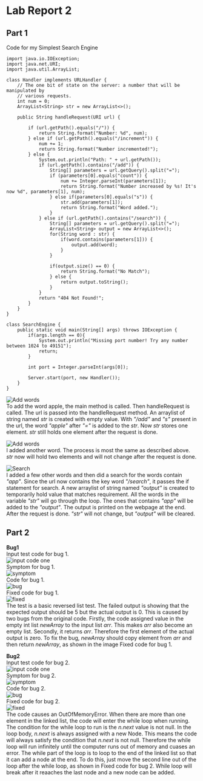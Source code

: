 # Lab Report 2
## Part 1
Code for my Simplest Search Engine
```
import java.io.IOException;
import java.net.URI;
import java.util.ArrayList;

class Handler implements URLHandler {
    // The one bit of state on the server: a number that will be manipulated by
    // various requests.
    int num = 0;
    ArrayList<String> str = new ArrayList<>();

    public String handleRequest(URI url) {

        if (url.getPath().equals("/")) {
            return String.format("Number: %d", num);
        } else if (url.getPath().equals("/increment")) {
            num += 1;
            return String.format("Number incremented!");
        } else {
            System.out.println("Path: " + url.getPath());
            if (url.getPath().contains("/add")) {
                String[] parameters = url.getQuery().split("=");
                if (parameters[0].equals("count")) {
                    num += Integer.parseInt(parameters[1]);
                    return String.format("Number increased by %s! It's now %d", parameters[1], num);
                } else if(parameters[0].equals("s")) {
                    str.add(parameters[1]);
                    return String.format("Word added.");
                }
            } else if (url.getPath().contains("/search")) {
                String[] parameters = url.getQuery().split("=");
                ArrayList<String> output = new ArrayList<>();
                for(String word : str) {
                    if(word.contains(parameters[1])) {
                        output.add(word);
                    }
                }
                
                if(output.size() == 0) {
                    return String.format("No Match");
                } else {
                    return output.toString();
                }
            }
            return "404 Not Found!";
        }
    }
}

class SearchEngine {
    public static void main(String[] args) throws IOException {
        if(args.length == 0){
            System.out.println("Missing port number! Try any number between 1024 to 49151");
            return;
        }

        int port = Integer.parseInt(args[0]);

        Server.start(port, new Handler());
    }
}
```

![Add words](./searchEngine1.png)<br>
To add the word apple, the main method is called. Then handleRequest is called. The url is passed into the handleRequest method. An arraylist of string named *str* is created with empty value. With *"/add"* and *"s"* present in the url, the word *"apple"* after *"="* is added to the *str*. Now *str* stores one element. *str* still holds one element after the request is done. 

![Add words](./searchEngine2.png)<br>
I added another word. The process is most the same as described above. *str* now will hold two elements and will not change after the request is done.

![Search](./searchEngine3.png)<br>
I added a few other words and then did a search for the words contain *"app"*. Since the url now contains the key word *"/search"*, it passes the if statement for search. A new arraylist of string named *"output"* is created to temporarily hold value that matches requirement. All the words in the variable *"str"* will go through the loop. The ones that contains *"app"* will be added to the *"output"*. The output is printed on the webpage at the end. After the request is done. *"str"* will not change, but *"output"* will be cleared. 


## Part 2
**Bug1**<br>
Input test code for bug 1.<br>
![input code one](./testcode1.png)<br>
Symptom for bug 1.<br>
![symptom](./output1.jpg)<br>
Code for bug 1.<br>
![bug](./bug1_code.jpg)<br>
Fixed code for bug 1.<br>
![fixed](./fixedcode1.png)<br>
The test is a basic reversed list test. The failed output is showing that the expected output should be 5 but the actual output is 0. This is caused by two bugs from the original code. Firstly, the code assigned value in the empty int list *newArray* to the input list *arr*. This makes *arr* also become an empty list. Secondly, it returns *arr*. Therefore the first element of the actual output is zero. To fix the bug, *newArray* should copy element from *arr* and then return *newArray*, as shown in the image Fixed code for bug 1.

**Bug2**<br>
Input test code for bug 2.<br>
![input code one](./testcode2.png)<br>
Symptom for bug 2.<br>
![symptom](./output2.png)<br>
Code for bug 2.<br>
![bug](./bug2_code.png)<br>
Fixed code for bug 2.<br>
![fixed](./fixedcode2.png)<br>
The code causes an OutOfMemoryError. When there are more than one element in the linked list, the code will enter the while loop when running. The condition for the while loop to run is the *n.next* value is not null. In the loop body, *n.next* is always assigned with a new Node. This means the code will always satisfy the condition that *n.next* is not null. Therefore the while loop will run infinitely until the computer runs out of memory and cuases an error. The while part of the loop is to loop to the end of the linked list so that it can add a node at the end. To do this, just move the second line out of the loop after the while loop, as shown in Fixed code for bug 2. While loop will break after it reaaches the last node and a new node can be added. 